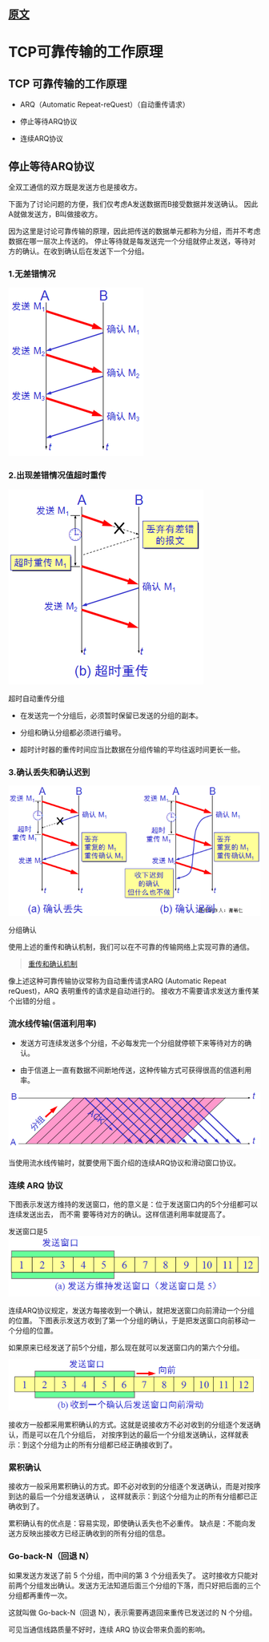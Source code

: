 
## [原文](https://my.oschina.net/xinxingegeya/blog/485233)

# TCP可靠传输的工作原理

## TCP 可靠传输的工作原理

- ARQ（Automatic Repeat-reQuest）（自动重传请求）

- 停止等待ARQ协议

- 连续ARQ协议


## 停止等待ARQ协议
全双工通信的双方既是发送方也是接收方。

下面为了讨论问题的方便，我们仅考虑A发送数据而B接受数据并发送确认。
因此A就做发送方，B叫做接收方。

因为这里是讨论可靠传输的原理，因此把传送的数据单元都称为分组，而并不考虑数据在哪一层次上传送的。
停止等待就是每发送完一个分组就停止发送，等待对方的确认。在收到确认后在发送下一个分组。

###  1.无差错情况

![](../images/tcp/arq/tcp_ARQ_1.png)

### 2.出现差错情况值超时重传
![](../images/tcp/arq/tcp_ARQ_2.png)

超时自动重传分组

- 在发送完一个分组后，必须暂时保留已发送的分组的副本。

- 分组和确认分组都必须进行编号。

- 超时计时器的重传时间应当比数据在分组传输的平均往返时间更长一些。

 

### 3.确认丢失和确认迟到

![](../images/tcp/arq/tcp_ARQ_3.png)

分组确认

使用上述的重传和确认机制，我们可以在不可靠的传输网络上实现可靠的通信。

> [重传和确认机制](TCP%20的那些事儿【coolshell.com】/4_TCP超时重传机制-其他其他篇.md)

像上述这种可靠传输协议常称为自动重传请求ARQ (Automatic Repeat reQuest)，ARQ 表明重传的请求是自动进行的。
接收方不需要请求发送方重传某个出错的分组 。

 

### 流水线传输(信道利用率)

- 发送方可连续发送多个分组，不必每发完一个分组就停顿下来等待对方的确认。

- 由于信道上一直有数据不间断地传送，这种传输方式可获得很高的信道利用率。 

![](../images/tcp/arq/tcp_ARQ_ack.png)


当使用流水线传输时，就要使用下面介绍的连续ARQ协议和滑动窗口协议。

 

### 连续 ARQ 协议 
下图表示发送方维持的发送窗口，他的意义是：位于发送窗口内的5个分组都可以连续发送出去，
而不需 要等待对方的确认。这样信道利用率就提高了。

发送窗口是5 
![](../images/tcp/arq/tcp_ARQ_5.png)


连续ARQ协议规定，发送方每接收到一个确认，就把发送窗口向前滑动一个分组的位置。
下图表示发送方收到了第一个分组的确认，于是把发送窗口向前移动一个分组的位置。

如果原来已经发送了前5个分组，那么现在就可以发送窗口内的第六个分组。

![](../images/tcp/arq/tcp_ARQ_6.png)

接收方一般都采用累积确认的方式。这就是说接收方不必对收到的分组逐个发送确认，而是可以在几个分组后，
对按序到达的最后一个分组发送确认，这样就表示：到这个分组为止的所有分组都已经正确接收到了。

 

### 累积确认
接收方一般采用累积确认的方式。即不必对收到的分组逐个发送确认，而是对按序到达的最后一个分组发送确认 ，
这样就表示：到这个分组为止的所有分组都已正确收到了。

累积确认有的优点是：容易实现，即使确认丢失也不必重传。
缺点是：不能向发送方反映出接收方已经正确收到的所有分组的信息。

 

### Go-back-N（回退 N）
如果发送方发送了前 5 个分组，而中间的第 3 个分组丢失了。
这时接收方只能对前两个分组发出确认。发送方无法知道后面三个分组的下落，而只好把后面的三个分组都再重传一次。

这就叫做 Go-back-N（回退 N），表示需要再退回来重传已发送过的 N 个分组。

可见当通信线路质量不好时，连续 ARQ 协议会带来负面的影响。 


